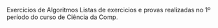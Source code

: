 Exercicios de Algoritmos
  Listas de exercicios e provas realizadas no 1º período do curso de Ciência da Comp.

